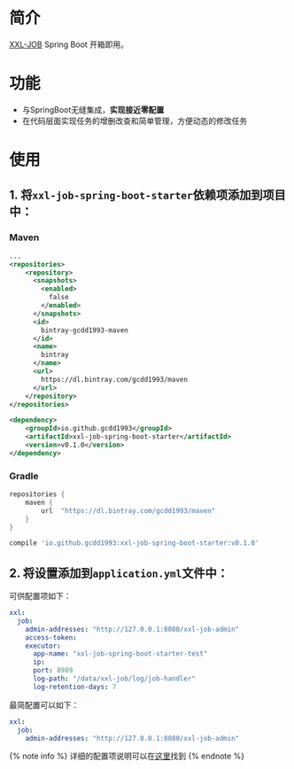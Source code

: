 # 简介

[XXL-JOB](http://www.xuxueli.com/xxl-job/#/) Spring Boot 开箱即用。

# 功能

- 与SpringBoot无缝集成，**实现接近零配置**
- 在代码层面实现任务的增删改查和简单管理，方便动态的修改任务

# 使用

## 1. 将`xxl-job-spring-boot-starter`依赖项添加到项目中：

### Maven

```xml
...
<repositories>
	<repository>
	  <snapshots>
		<enabled>
		  false
		</enabled>
	  </snapshots>
	  <id>
		bintray-gcdd1993-maven
	  </id>
	  <name>
		bintray
	  </name>
	  <url>
		https://dl.bintray.com/gcdd1993/maven
	  </url>
	</repository>
</repositories>

<dependency>
	<groupId>io.github.gcdd1993</groupId>
	<artifactId>xxl-job-spring-boot-starter</artifactId>
	<version>v0.1.0</version>
</dependency>
```

### Gradle

```groovy
repositories {
	maven {
		url  "https://dl.bintray.com/gcdd1993/maven"
	}
}

compile 'io.github.gcdd1993:xxl-job-spring-boot-starter:v0.1.0'
```

## 2. 将设置添加到`application.yml`文件中：

可供配置项如下：

```yaml
xxl:
  job:
    admin-addresses: "http://127.0.0.1:8080/xxl-job-admin"
    access-token:
    executor:
      app-name: "xxl-job-spring-boot-starter-test"
      ip:
      port: 8989
      log-path: "/data/xxl-job/log/job-handler"
      log-retention-days: 7
```

最简配置可以如下：

```yaml
xxl:
  job:
    admin-addresses: "http://127.0.0.1:8080/xxl-job-admin"
```

{% note info %} 详细的配置项说明可以在[这里](http://www.xuxueli.com/xxl-job/#/?id=%e6%ad%a5%e9%aa%a4%e4%ba%8c%ef%bc%9a%e6%89%a7%e8%a1%8c%e5%99%a8%e9%85%8d%e7%bd%ae)找到 {% endnote %}

